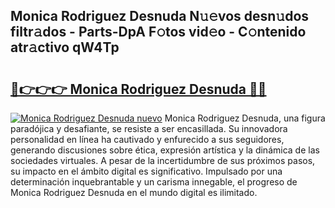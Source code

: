 ## Monica Rodriguez Desnuda N𝚞𝚎vos desn𝚞dos filtr𝚊dos - Parts-DpA F𝚘tos vid𝚎o - C𝚘ntenido atr𝚊ctivo qW4Tp

# <h2><a href="http://mb80bx.tromn.icu/?c=Monica+Rodriguez+Desnuda">🔗👉👉👉 Monica Rodriguez Desnuda 🔗🔗</a></h2>

[![Monica Rodriguez Desnuda nuevo](https://i.imgur.com/pEAQMta.gif)](http://mb80bx.tromn.icu/?c=Monica+Rodriguez+Desnuda)
Monica Rodriguez Desnuda, una figura paradójica y desafiante, se resiste a ser encasillada. Su innovadora personalidad en línea ha cautivado y enfurecido a sus seguidores, generando discusiones sobre ética, expresión artística y la dinámica de las sociedades virtuales. A pesar de la incertidumbre de sus próximos pasos, su impacto en el ámbito digital es significativo. Impulsado por una determinación inquebrantable y un carisma innegable, el progreso de Monica Rodriguez Desnuda en el mundo digital es ilimitado.
